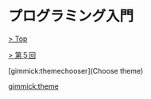 # プログラミング入門

[> Top](../../)

[> 第５回](../)

[gimmick:themechooser](Choose theme)

[gimmick:theme](cerulean)

